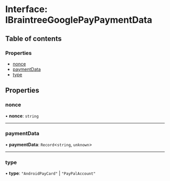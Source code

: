 # Interface: IBraintreeGooglePayPaymentData

## Table of contents

### Properties

- [nonce](IBraintreeGooglePayPaymentData.md#nonce)
- [paymentData](IBraintreeGooglePayPaymentData.md#paymentdata)
- [type](IBraintreeGooglePayPaymentData.md#type)

## Properties

### nonce

• **nonce**: `string`

___

### paymentData

• **paymentData**: `Record`<`string`, `unknown`\>

___

### type

• **type**: ``"AndroidPayCard"`` \| ``"PayPalAccount"``
